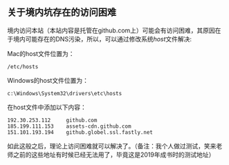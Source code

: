 ## 关于境内坑存在的访问困难

境内访问本站（本站内容是托管在github.com上）可能会有访问困难，其原因在于境内可能存在的DNS污染，所以，可以通过修改系统*host*文件解决:

Mac的host文件位置为：

```
/etc/hosts
```

Windows的host文件位置为：

```
c:\Windows\System32\drivers\etc\hosts
```

在host文件中添加以下内容：

```
192.30.253.112     github.com
185.199.111.153    assets-cdn.github.com
151.101.193.194    github.globel.ssl.fastly.net
```

如此这般之后，理论上访问困难就可以解决了。（备注：我个人做过测试，笑来老师之前的这些地址有时候已经无法用了，毕竟这是2019年成书时的测试地址）

